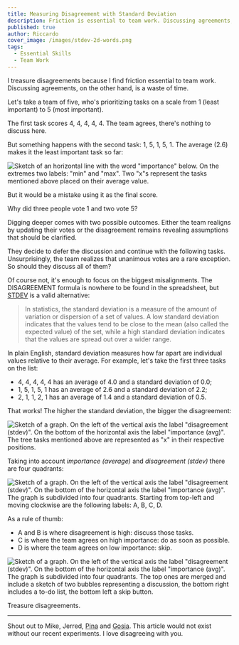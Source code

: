 ```yaml
---
title: Measuring Disagreement with Standard Deviation
description: Friction is essential to team work. Discussing agreements, on the other hand, is a waste of time.
published: true
author: Riccardo
cover_image: /images/stdev-2d-words.png
tags:
  - Essential Skills
  - Team Work
---
```


I treasure disagreements because I find friction essential to team work. Discussing agreements, on the other hand, is a waste of time.

Let's take a team of five, who's prioritizing tasks on a scale from 1 (least important) to 5 (most important).

The first task scores 4, 4, 4, 4, 4. The team agrees, there's nothing to discuss here.

But something happens with the second task: 1, 5, 1, 5, 1. The average (2.6) makes it the least important task so far:

![Sketch of an horizontal line with the word "importance" below. On the extremes two labels: "min" and "max". Two "x"s represent the tasks mentioned above placed on their average value.](/images/stdev-line.png)

But it would be a mistake using it as the final score.

Why did three people vote 1 and two vote 5?

Digging deeper comes with two possible outcomes. Either the team realigns by updating their votes or the disagreement remains revealing assumptions that should be clarified.

They decide to defer the discussion and continue with the following tasks. Unsurprisingly, the team realizes that unanimous votes are a rare exception. So should they discuss all of them?

Of course not, it's enough to focus on the biggest misalignments. The DISAGREEMENT formula is nowhere to be found in the spreadsheet, but [STDEV](https://en.wikipedia.org/wiki/Standard_deviation) is a valid alternative:

> In statistics, the standard deviation is a measure of the amount of variation or dispersion of a set of values. A low standard deviation indicates that the values tend to be close to the mean (also called the expected value) of the set, while a high standard deviation indicates that the values are spread out over a wider range.

In plain English, standard deviation measures how far apart are individual values relative to their average. For example, let's take the first three tasks on the list:

- 4, 4, 4, 4, 4 has an average of 4.0 and a standard deviation of 0.0;
- 1, 5, 1, 5, 1 has an average of 2.6 and a standard deviation of 2.2;
- 2, 1, 1, 2, 1 has an average of 1.4 and a standard deviation of 0.5.

That works! The higher the standard deviation, the bigger the disagreement:

![Sketch of a graph. On the left of the vertical axis the label "disagreement (stdev)". On the bottom of the horizontal axis the label "importance (avg)". The tree tasks mentioned above are represented as "x" in their respective positions.](/images/stdev-2d.png)

Taking into account *importance (average)* and *disagreement (stdev)* there are four quadrants:

![Sketch of a graph. On the left of the vertical axis the label "disagreement (stdev)". On the bottom of the horizontal axis the label "importance (avg)". The graph is subdivided into four quadrants. Starting from top-left and moving clockwise are the following labels: A, B, C, D.](/images/stdev-2d-all.png)

As a rule of thumb:
- A and B is where disagreement is high: discuss those tasks.
- C is where the team agrees on high importance: do as soon as possible.
- D is where the team agrees on low importance: skip.

![Sketch of a graph. On the left of the vertical axis the label "disagreement (stdev)". On the bottom of the horizontal axis the label "importance (avg)". The graph is subdivided into four quadrants. The top ones are merged and include a sketch of two bubbles representing a discussion, the bottom right includes a to-do list, the bottom left a skip button.](/images/stdev-2d-words.png)

Treasure disagreements.

---

Shout out to Mike, Jerred, [Pina](https://dribbble.com/lonerracoon/about) and [Gosia](https://www.instagram.com/designaur/). This article would not exist without our recent experiments. I love disagreeing with you.
